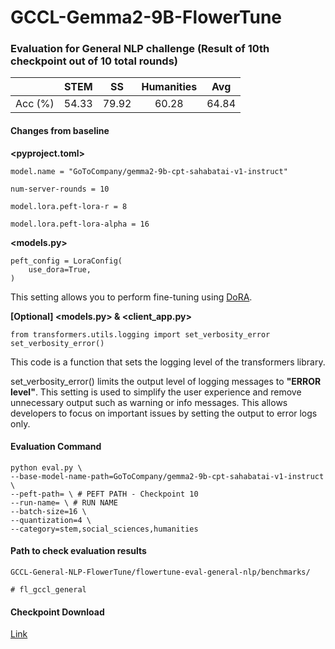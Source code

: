 # GCCL-Gemma2-9B-FlowerTune

### Evaluation for General NLP challenge (Result of 10th checkpoint out of 10 total rounds)

|        | STEM  | SS    | Humanities | Avg   |
| :-----: | ----- | ----- | :--------: | ----- |
| Acc (%) | 54.33 | 79.92 |   60.28   | 64.84 |

#### Changes from baseline

**<pyproject.toml>**

`model.name = "GoToCompany/gemma2-9b-cpt-sahabatai-v1-instruct"`

`num-server-rounds = 10`

`model.lora.peft-lora-r = 8`

`model.lora.peft-lora-alpha = 16`

**<models.py>**

```
peft_config = LoraConfig(
	use_dora=True,
)
```

This setting allows you to perform fine-tuning using [DoRA](https://huggingface.co/papers/2402.09353).

**[Optional] <models.py> & <client_app.py>**

```
from transformers.utils.logging import set_verbosity_error
set_verbosity_error()
```

This code is a function that sets the logging level of the transformers library.

set_verbosity_error() limits the output level of logging messages to **"ERROR level"**.
This setting is used to simplify the user experience and remove unnecessary output such as warning or info messages.
This allows developers to focus on important issues by setting the output to error logs only.

#### Evaluation Command

```
python eval.py \
--base-model-name-path=GoToCompany/gemma2-9b-cpt-sahabatai-v1-instruct \
--peft-path= \ # PEFT PATH - Checkpoint 10
--run-name= \ # RUN NAME
--batch-size=16 \
--quantization=4 \
--category=stem,social_sciences,humanities
```

#### Path to check evaluation results

```
GCCL-General-NLP-FlowerTune/flowertune-eval-general-nlp/benchmarks/

# fl_gccl_general
```

#### Checkpoint Download

[Link](https://drive.google.com/drive/folders/1b0ohxel4bJWky9J4cUMZXFKiR2s2ODou?usp=sharing)
